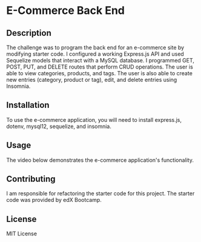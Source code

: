 # E-Commerce Back End

## Description

The challenge was to program the back end for an e-commerce site by modifying starter code. I configured a working Express.js API and used Sequelize models that interact with a MySQL database. I programmed GET, POST, PUT, and DELETE routes that perform CRUD operations. The user is able to view categories, products, and tags. The user is also able to create new entries (category, product or tag), edit, and delete entries using Insomnia. 


## Installation

To use the e-commerce application, you will need to install express.js, dotenv, mysql12, sequelize, and insomnia.


## Usage

The video below demonstrates the e-commerce application's functionality.


## Contributing

I am responsible for refactoring the starter code for this project. The starter code was provided by edX Bootcamp. 


## License

MIT License
